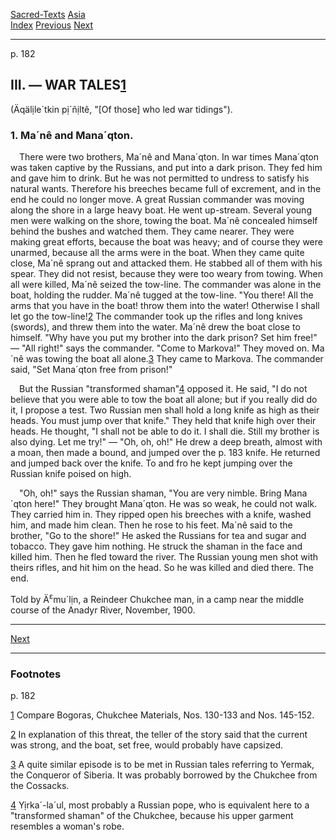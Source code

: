 [Sacred-Texts](../../index) [Asia](../index)  
[Index](index) [Previous](cm52) [Next](cm54)

------------------------------------------------------------------------

<span id="page_182">p. 182</span>

## III. — WAR TALES<span id="page_182_fr_1"></span>[1](#page_182_note_1)

(Äqälịle´tkin pị´ñịltê, "\[Of those\] who led war tidings").

### 1. Ma´nê and Mana´qton.

 There were two brothers, Ma´nê and Mana´qton. In war times Mana´qton
was taken captive by the Russians, and put into a dark prison. They fed
him and gave him to drink. But he was not permitted to undress to
satisfy his natural wants. Therefore his breeches became full of
excrement, and in the end he could no longer move. A great Russian
commander was moving along the shore in a large heavy boat. He went
up-stream. Several young men were walking on the shore, towing the boat.
Ma´nê concealed himself behind the bushes and watched them. They came
nearer. They were making great efforts, because the boat was heavy; and
of course they were unarmed, because all the arms were in the boat. When
they came quite close, Ma´nê sprang out and attacked them. He stabbed
all of them with his spear. They did not resist, because they were too
weary from towing. When all were killed, Ma´nê seized the tow-line. The
commander was alone in the boat, holding the rudder. Ma´nê tugged at the
tow-line. "You there! All the arms that you have in the boat! throw them
into the water! Otherwise I shall let go the tow-line!<span
id="page_182_fr_2"></span>[2](#page_182_note_2) The commander took up
the rifles and long knives (swords), and threw them into the water.
Ma´nê drew the boat close to himself. "Why have you put my brother into
the dark prison? Set him free!" — "All right!" says the commander. "Come
to Markova!" They moved on. Ma´nê was towing the boat all alone.<span
id="page_182_fr_3"></span>[3](#page_182_note_3) They came to Markova.
The commander said, "Set Mana´qton free from prison!"

 But the Russian "transformed shaman"<span
id="page_182_fr_4"></span>[4](#page_182_note_4) opposed it. He said, "I
do not believe that you were able to tow the boat all alone; but if you
really did do it, I propose a test. Two Russian men shall hold a long
knife as high as their heads. You must jump over that knife." They held
that knife high over their heads. He thought, "I shall not be able to do
it. I shall die. Still my brother is also dying. Let me try!" — "Oh, oh,
oh!" He drew a deep breath, almost with a moan, then made a bound, and
jumped over the <span id="page_183">p. 183</span> knife. He returned and
jumped back over the knife. To and fro he kept jumping over the Russian
knife poised on high.

 "Oh, oh!" says the Russian shaman, "You are very nimble. Bring
Mana´qton here!" They brought Mana´qton. He was so weak, he could not
walk. They carried him in. They ripped open his breeches with a knife,
washed him, and made him clean. Then he rose to his feet. Ma´nê said to
the brother, "Go to the shore!" He asked the Russians for tea and sugar
and tobacco. They gave him nothing. He struck the shaman in the face and
killed him. Then he fled toward the river. The Russian young men shot
with theirs rifles, and hit him on the head. So he was killed and died
there. The end.

<span class="small">Told by Ä<sup>ɛ</sup>mu´lịn, a Reindeer Chukchee
man, in a camp near the middle course of the Anadyr River, November,
1900.</span>

------------------------------------------------------------------------

[Next](cm54)

------------------------------------------------------------------------

### Footnotes

<span id="footnotes_page_182">p. 182</span>

<span id="page_182_note_1"></span>[1](#page_182_fr_1) Compare Bogoras,
Chukchee Materials, Nos. 130-133 and Nos. 145-152.

<span id="page_182_note_2"></span>[2](#page_182_fr_2) In explanation of
this threat, the teller of the story said that the current was strong,
and the boat, set free, would probably have capsized.

<span id="page_182_note_3"></span>[3](#page_182_fr_3) A quite similar
episode is to be met in Russian tales referring to Yermak, the Conqueror
of Siberia. It was probably borrowed by the Chukchee from the Cossacks.

<span id="page_182_note_4"></span>[4](#page_182_fr_4) Yịrka´-la´ul, most
probably a Russian pope, who is equivalent here to a "transformed
shaman" of the Chukchee, because his upper garment resembles a woman's
robe.

 

 

 

 

 

 

 

 

 

 

 

 

 

 

 
